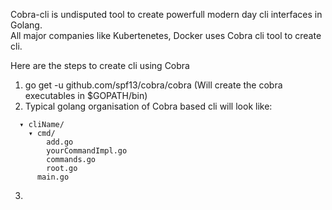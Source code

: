 Cobra-cli is undisputed tool to create powerfull modern day cli interfaces in Golang.     
All major companies like Kubertenetes, Docker uses Cobra cli tool to create cli.

Here are the steps to create cli using Cobra
1) go get -u github.com/spf13/cobra/cobra (Will create the cobra executables in $GOPATH/bin)
2) Typical golang organisation of Cobra based cli will look like:
```
  ▾ cliName/
    ▾ cmd/
        add.go
        yourCommandImpl.go
        commands.go
        root.go
      main.go
```
3) 